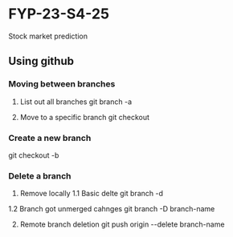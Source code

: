 # FYP-23-S4-25
Stock market prediction 

## Using github 

### Moving between branches 
1. List out all branches
    git branch -a 

2. Move to a specific branch 
    git checkout <branch name>

### Create a new branch 
git checkout -b <branch name>

### Delete a branch
1. Remove locally 
1.1 Basic delte
    git branch -d <branch name>

1.2 Branch got unmerged cahnges
    git branch -D branch-name

2. Remote branch deletion 
    git push origin --delete branch-name




